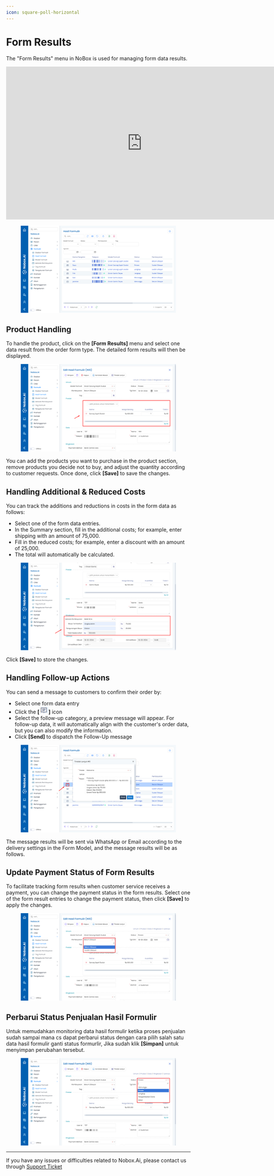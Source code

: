 ```yaml
---
icon: square-poll-horizontal
---
```


# <i class="fa-regular fa-check-square"></i> Form Results

The "Form Results" menu in NoBox is used for managing form data results.

<iframe width="742" height="418" src="https://www.youtube.com/embed/zbxed-OODf0/" title="01. Instalasi NoBox Desktop" frameborder="0" allow="accelerometer; autoplay; clipboard-write; encrypted-media; gyroscope; picture-in-picture; web-share" referrerpolicy="strict-origin-when-cross-origin" allowfullscreen></iframe>

<figure><img src="../../.gitbook/assets/Hasil Formulir.png" alt=""><figcaption></figcaption></figure>

## **Product Handling**

To handle the product, click on the **\[Form Results]** menu and select one data result from the order form type. The detailed form results will then be displayed.

<figure><img src="../../.gitbook/assets/Penanganan Produk.png" alt=""><figcaption></figcaption></figure>

You can add the products you want to purchase in the product section, remove products you decide not to buy, and adjust the quantity according to customer requests. Once done, click **\[Save]** to save the changes.

## **Handling Additional & Reduced Costs**

You can track the additions and reductions in costs in the form data as follows:

- Select one of the form data entries.
- In the Summary section, fill in the additional costs; for example, enter shipping with an amount of 75,000.
- Fill in the reduced costs; for example, enter a discount with an amount of 25,000.
- The total will automatically be calculated.

<figure><img src="../../.gitbook/assets/Penanganan Ringkasan.png" alt=""><figcaption></figcaption></figure>

Click **\[Save]** to store the changes.

## **Handling Follow-up Actions**

You can send a message to customers to confirm their order by:

- Select one form data entry
- Click the **\[**![](<../../.gitbook/assets/image (11).png>)**]** icon
- Select the follow-up category, a preview message will appear. For follow-up data, it will automatically align with the customer's order data, but you can also modify the information.
- Click **\[Send]** to dispatch the Follow-Up message

<figure><img src="../../.gitbook/assets/Penanganan Tindak Lanjut.png" alt=""><figcaption></figcaption></figure>

The message results will be sent via WhatsApp or Email according to the delivery settings in the Form Model, and the message results will be as follows.

## **Update Payment Status of Form Results**

To facilitate tracking form results when customer service receives a payment, you can change the payment status in the form results. Select one of the form result entries to change the payment status, then click **\[Save]** to apply the changes.

<figure><img src="../../.gitbook/assets/Penanganan Status Pembayaran.png" alt=""><figcaption></figcaption></figure>

## **Perbarui Status Penjualan Hasil Formulir**

Untuk memudahkan monitoring data hasil formulir ketika proses penjualan sudah sampai mana cs dapat perbarui status dengan cara pilih salah satu data hasil formulir ganti status formurlir, Jika sudah klik **\[Simpan]** untuk menyimpan perubahan tersebut.

<figure><img src="../../.gitbook/assets/Penanganan Status Penjualan.png" alt=""><figcaption></figcaption></figure>

---

If you have any issues or difficulties related to Nobox.Ai, please contact us through [Support Ticket](https://crm.nobox.ai/clients/tickets)
